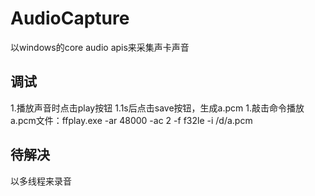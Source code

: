 # AudioCapture

以windows的core audio apis来采集声卡声音

## 调试

1.播放声音时点击play按钮
1.1s后点击save按钮，生成a.pcm
1.敲击命令播放a.pcm文件：ffplay.exe -ar 48000 -ac 2 -f f32le -i /d/a.pcm

## 待解决

以多线程来录音
